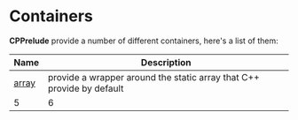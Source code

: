 # Containers

**CPPrelude** provide a number of different containers, here's a list of them:

| Name              | Description                              |
| ----------------- | ---------------------------------------- |
| [array](array.md) | provide a wrapper around the static array that C++ provide by default |
| 5                 | 6                                        |

